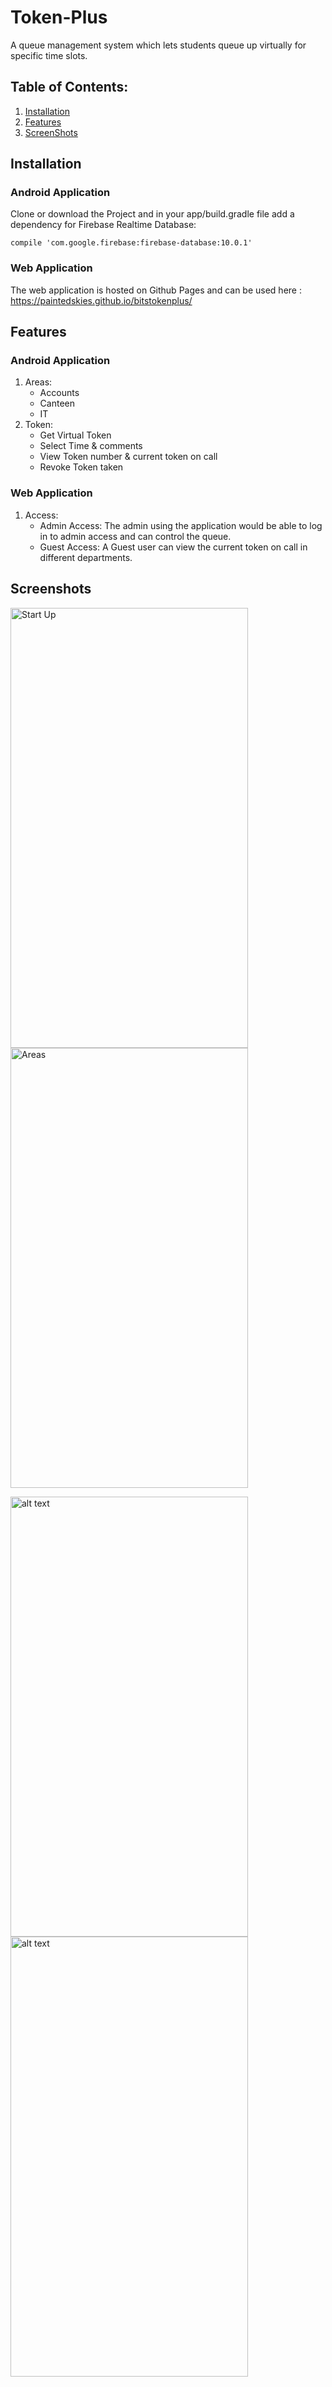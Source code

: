 # Token-Plus
A queue management system which lets students queue up virtually for specific time slots.

## Table of Contents: 
1. [Installation](https://github.com/Sabihashaik/Token-Plus#installation)
2. [Features](https://github.com/Sabihashaik/Token-Plus#features)
3. [ScreenShots](https://github.com/Sabihashaik/Token-Plus#screenshots)

## Installation
### Android Application
Clone or download the Project and in your app/build.gradle file add a dependency for Firebase Realtime Database:

`compile 'com.google.firebase:firebase-database:10.0.1'`

### Web Application
The web application is hosted on Github Pages and can be used here : https://paintedskies.github.io/bitstokenplus/

## Features
### Android Application
1. Areas:
    * Accounts
    * Canteen
    * IT
2. Token:
    * Get Virtual Token
    * Select Time & comments
    * View Token number & current token on call
    * Revoke Token taken
    
### Web Application
1. Access:
   * Admin Access: The admin using the application would be able to log in to admin access and can control the queue.
   * Guest Access: A Guest user can view the current token on call in different departments.

 ## Screenshots
 
 <img src="https://i.imgur.com/nc8bzt4.png" alt="Start Up" width="380" height="704"> <img src="https://i.imgur.com/9nxlBGK.png" alt="Areas" width="380" height="704">

 <img src="https://i.imgur.com/6VIouiC.png" alt="alt text" width="380" height="704"> <img src="https://i.imgur.com/FCfzQIj.png" alt="alt text" width="380" height="704">

